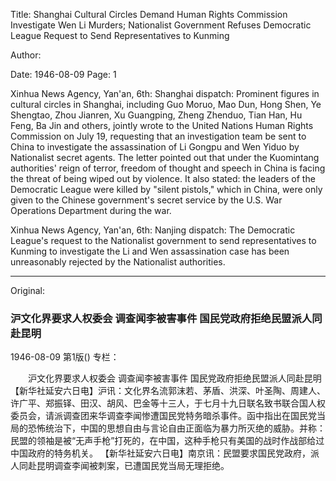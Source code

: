 Title: Shanghai Cultural Circles Demand Human Rights Commission Investigate Wen Li Murders; Nationalist Government Refuses Democratic League Request to Send Representatives to Kunming

Author:

Date: 1946-08-09
Page: 1

Xinhua News Agency, Yan'an, 6th: Shanghai dispatch: Prominent figures in cultural circles in Shanghai, including Guo Moruo, Mao Dun, Hong Shen, Ye Shengtao, Zhou Jianren, Xu Guangping, Zheng Zhenduo, Tian Han, Hu Feng, Ba Jin and others, jointly wrote to the United Nations Human Rights Commission on July 19, requesting that an investigation team be sent to China to investigate the assassination of Li Gongpu and Wen Yiduo by Nationalist secret agents. The letter pointed out that under the Kuomintang authorities' reign of terror, freedom of thought and speech in China is facing the threat of being wiped out by violence. It also stated: the leaders of the Democratic League were killed by "silent pistols," which in China, were only given to the Chinese government's secret service by the U.S. War Operations Department during the war.

Xinhua News Agency, Yan'an, 6th: Nanjing dispatch: The Democratic League's request to the Nationalist government to send representatives to Kunming to investigate the Li and Wen assassination case has been unreasonably rejected by the Nationalist authorities.



<hr /> 

Original: 


### 沪文化界要求人权委会  调查闻李被害事件  国民党政府拒绝民盟派人同赴昆明

1946-08-09
第1版()
专栏：

　　沪文化界要求人权委会
    调查闻李被害事件
    国民党政府拒绝民盟派人同赴昆明
    【新华社延安六日电】沪讯：文化界名流郭沫若、茅盾、洪深、叶圣陶、周建人、许广平、郑振铎、田汉、胡风、巴金等十三人，于七月十九日联名致书联合国人权委员会，请派调查团来华调查李闻惨遭国民党特务暗杀事件。函中指出在国民党当局的恐怖统治下，中国的思想自由与言论自由正面临为暴力所灭绝的威胁。并称：民盟的领袖是被“无声手枪”打死的，在中国，这种手枪只有美国的战时作战部给过中国政府的特务机关。
    【新华社延安六日电】南京讯：民盟要求国民党政府，派人同赴昆明调查李闻被刺案，已遭国民党当局无理拒绝。
